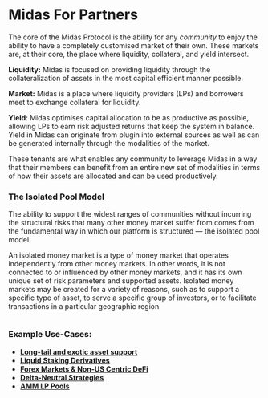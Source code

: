 # Midas For Partners

The core of the Midas Protocol is the ability for any _community_ to enjoy the ability to have a completely customised market of their own. These markets are, at their core, the place where liquidity, collateral, and yield intersect.

**Liquidity:** Midas is focused on providing liquidity through the collateralization of assets in the most capital efficient manner possible.

**Market:** Midas is a place where liquidity providers (LPs) and borrowers meet to exchange collateral for liquidity.

**Yield**: Midas optimises capital allocation to be as productive as possible, allowing LPs to earn risk adjusted returns that keep the system in balance. Yield in Midas can originate from plugin into external sources as well as can be generated internally through the modalities of the market.

These tenants are what enables any community to leverage Midas in a way that their members can benefit from an entire new set of modalities in terms of how their assets are allocated and can be used productively.

### The Isolated Pool Model

The ability to support the widest ranges of communities without incurring the structural risks that many other money market suffer from comes from the fundamental way in which our platform is structured — the isolated pool model.

An isolated money market is a type of money market that operates independently from other money markets. In other words, it is not connected to or influenced by other money markets, and it has its own unique set of risk parameters and supported assets. Isolated money markets may be created for a variety of reasons, such as to support a specific type of asset, to serve a specific group of investors, or to facilitate transactions in a particular geographic region.

<figure><img src="../../.gitbook/assets/Twitter%20post%20-%20111.png" alt=""><figcaption></figcaption></figure>

### Example Use-Cases:

* ****[**Long-tail and exotic asset support**](https://app.gitbook.com/s/66NW0CnbA4sgMbZnOH21/\~/changes/vykwvcjMVnGjvp9OAQFo/partner-and-pool-operator-documents/overview/introduction/long-tail-and-exotic-asset-support)****
* ****[**Liquid Staking Derivatives**](https://app.gitbook.com/s/66NW0CnbA4sgMbZnOH21/\~/changes/vykwvcjMVnGjvp9OAQFo/partner-and-pool-operator-documents/overview/introduction/liquid-staking-derivatives)****
* ****[**Forex Markets & Non-US Centric DeFi**](https://app.gitbook.com/s/66NW0CnbA4sgMbZnOH21/\~/changes/vykwvcjMVnGjvp9OAQFo/partner-and-pool-operator-documents/overview/introduction/forex-markets-and-non-us-centric-defi)****
* ****[**Delta-Neutral Strategies**](https://app.gitbook.com/s/66NW0CnbA4sgMbZnOH21/\~/changes/vykwvcjMVnGjvp9OAQFo/partner-and-pool-operator-documents/overview/introduction/delta-neutral-strategies)****
* ****[**AMM LP Pools**](https://app.gitbook.com/s/66NW0CnbA4sgMbZnOH21/\~/changes/vykwvcjMVnGjvp9OAQFo/partner-and-pool-operator-documents/overview/introduction/amm-lp-pools)****
